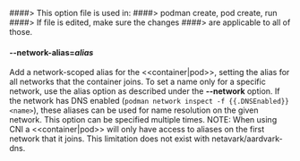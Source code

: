 ####> This option file is used in:
####>   podman create, pod create, run
####> If file is edited, make sure the changes
####> are applicable to all of those.
#### **--network-alias**=*alias*

Add a network-scoped alias for the <<container|pod>>, setting the alias for all networks that the container joins. To set a
name only for a specific network, use the alias option as described under the **--network** option.
If the network has DNS enabled (`podman network inspect -f {{.DNSEnabled}} <name>`),
these aliases can be used for name resolution on the given network. This option can be specified multiple times.
NOTE: When using CNI a <<container|pod>> will only have access to aliases on the first network that it joins. This limitation does
not exist with netavark/aardvark-dns.
